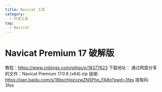```yaml
---
title: Navicat 工具
category:
  - 开发工具
tag:
  - Navicat
---
```


# Navicat Premium 17 破解版

教程：<https://www.cnblogs.com/gdjgs/p/18377623>
下载地址：
通过网盘分享的文件：Navicat Premium 17.0.8 (x64).zip
链接: <https://pan.baidu.com/s/16bschlgzvzwZN5Phq_FA8g?pwd=3fes> 提取码: 3fes

